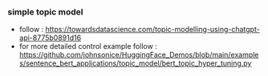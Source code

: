 ### simple topic model

- follow : https://towardsdatascience.com/topic-modelling-using-chatgpt-api-8775b0891d16
- for more detailed control example follow :  https://github.com/johnsonice/HuggingFace_Demos/blob/main/examples/sentence_bert_applications/topic_model/bert_topic_hyper_tuning.py

